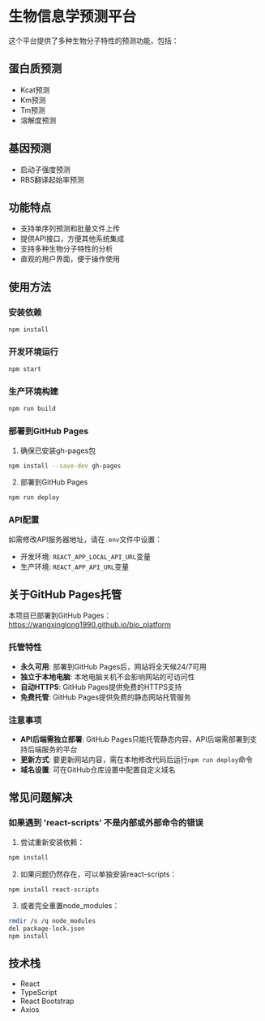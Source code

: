# 生物信息学预测平台

这个平台提供了多种生物分子特性的预测功能，包括：

## 蛋白质预测
- Kcat预测
- Km预测
- Tm预测
- 溶解度预测

## 基因预测
- 启动子强度预测
- RBS翻译起始率预测

## 功能特点

- 支持单序列预测和批量文件上传
- 提供API接口，方便其他系统集成
- 支持多种生物分子特性的分析
- 直观的用户界面，便于操作使用

## 使用方法

### 安装依赖

```bash
npm install
```

### 开发环境运行

```bash
npm start
```

### 生产环境构建

```bash
npm run build
```

### 部署到GitHub Pages

1. 确保已安装gh-pages包
```bash
npm install --save-dev gh-pages
```

2. 部署到GitHub Pages
```bash
npm run deploy
```

### API配置

如需修改API服务器地址，请在`.env`文件中设置：
- 开发环境: `REACT_APP_LOCAL_API_URL`变量
- 生产环境: `REACT_APP_API_URL`变量

## 关于GitHub Pages托管

本项目已部署到GitHub Pages：https://wangxinglong1990.github.io/bio_platform

### 托管特性

- **永久可用**: 部署到GitHub Pages后，网站将全天候24/7可用
- **独立于本地电脑**: 本地电脑关机不会影响网站的可访问性
- **自动HTTPS**: GitHub Pages提供免费的HTTPS支持
- **免费托管**: GitHub Pages提供免费的静态网站托管服务

### 注意事项

- **API后端需独立部署**: GitHub Pages只能托管静态内容，API后端需部署到支持后端服务的平台
- **更新方式**: 要更新网站内容，需在本地修改代码后运行`npm run deploy`命令
- **域名设置**: 可在GitHub仓库设置中配置自定义域名

## 常见问题解决

### 如果遇到 'react-scripts' 不是内部或外部命令的错误

1. 尝试重新安装依赖：
```bash
npm install
```

2. 如果问题仍然存在，可以单独安装react-scripts：
```bash
npm install react-scripts
```

3. 或者完全重置node_modules：
```bash
rmdir /s /q node_modules
del package-lock.json
npm install
```

## 技术栈

- React
- TypeScript
- React Bootstrap
- Axios 